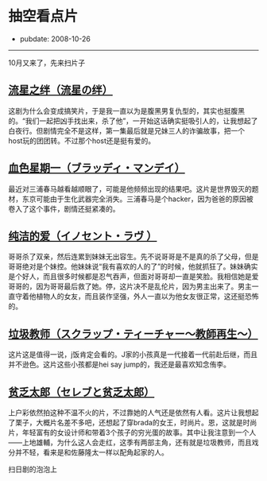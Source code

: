 # 抽空看点片

- pubdate: 2008-10-26

--------------------------

10月又来了，先来扫片子

## [流星之绊（流星の绊）](http://www.douban.com/subject/3155242/)

这剧为什么会变成搞笑片，于是我一直以为是腹黑男复仇型的，其实也挺腹黑的。“我们一起把凶手找出来，杀了他”，一开始这话确实挺吸引人的，让我想起了白夜行。但剧情完全不是这样，第一集最后就是兄妹三人的诈骗故事，把一个host玩的团团转。不过那个host还是挺有爱的。

## [血色星期一（ブラッディ・マンデイ）](http://www.douban.com/subject/3196994/)

最近对三浦春马越看越顺眼了，可能是他频频出现的结果吧。这片是世界毁灭的题材，东京可能由于生化武器完全消失。三浦春马是个hacker，因为爸爸的原因被卷入了这个事件，剧情还挺紧凑的。

## [纯洁的爱（イノセント・ラヴ ）](http://www.douban.com/subject/3193285/)

哥哥杀了双亲，然后连累到妹妹无出容生。先不说哥哥是不是真的杀了父母，但是哥哥绝对是个妹控。他妹妹说“我有喜欢的人的了”的时候，他就抓狂了。妹妹确实是个好人，而且很多时候都是忍气吞声，但面对哥哥却一直是笑脸。我相信她是爱哥哥的，因为哥哥最后救了她。停，这片决不是乱伦片，因为男主出来了。男主一直守着他植物人的女友，而且装作坚强，外人一直以为他女友很正常，这还挺恐怖的。


## [垃圾教师（スクラップ・ティーチャー～教師再生～）](http://www.douban.com/subject/3193288/)

这片这是值得一说，j饭肯定会看的。J家的小孩真是一代接着一代前赴后继，而且并不逊色。这片这些小孩都是hei say jump的，我还是最喜欢知念侑李。

## [贫乏太郎（セレブと贫乏太郎）](http://www.douban.com/subject/3193286/)

上户彩依然拍这种不温不火的片，不过靠她的人气还是依然有人看。这片让我想起了栗子，大概片名差不多吧，还想起了穿brada的女王，时尚片。恩，这就是时尚片，年轻富有的女设计师和带着3个孩子的穷光蛋的故事。其中让我注意到一个人——上地雄輔，为什么这人会走红，这季有两部主角，还有就是垃圾教师，而且戏分并不轻，看来是和佐藤隆太一样以配角起家的人。

扫日剧的泡泡上